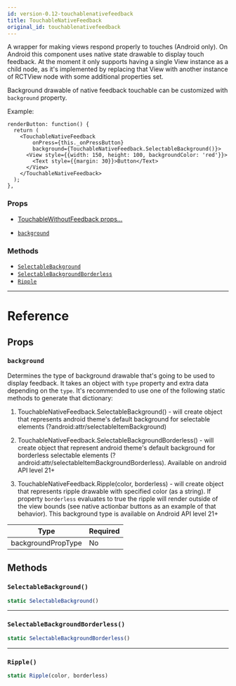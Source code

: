 ```yaml
---
id: version-0.12-touchablenativefeedback
title: TouchableNativeFeedback
original_id: touchablenativefeedback
---
```

A wrapper for making views respond properly to touches (Android only).
On Android this component uses native state drawable to display touch
feedback. At the moment it only supports having a single View instance as a
child node, as it's implemented by replacing that View with another instance
of RCTView node with some additional properties set.

Background drawable of native feedback touchable can be customized with
`background` property.

Example:

```
renderButton: function() {
  return (
    <TouchableNativeFeedback
        onPress={this._onPressButton}
        background={TouchableNativeFeedback.SelectableBackground()}>
      <View style={{width: 150, height: 100, backgroundColor: 'red'}}>
        <Text style={{margin: 30}}>Button</Text>
      </View>
    </TouchableNativeFeedback>
  );
},
```

### Props

* [TouchableWithoutFeedback props...](touchablewithoutfeedback.md#props)
- [`background`](touchablenativefeedback.md#background)




### Methods

- [`SelectableBackground`](touchablenativefeedback.md#selectablebackground)
- [`SelectableBackgroundBorderless`](touchablenativefeedback.md#selectablebackgroundborderless)
- [`Ripple`](touchablenativefeedback.md#ripple)




---

# Reference

## Props

### `background`

Determines the type of background drawable that's going to be used to
display feedback. It takes an object with `type` property and extra data
depending on the `type`. It's recommended to use one of the following
static methods to generate that dictionary:

1) TouchableNativeFeedback.SelectableBackground() - will create object
that represents android theme's default background for selectable
elements (?android:attr/selectableItemBackground)

2) TouchableNativeFeedback.SelectableBackgroundBorderless() - will create
object that represent android theme's default background for borderless
selectable elements (?android:attr/selectableItemBackgroundBorderless).
Available on android API level 21+

3) TouchableNativeFeedback.Ripple(color, borderless) - will create
object that represents ripple drawable with specified color (as a
string). If property `borderless` evaluates to true the ripple will
render outside of the view bounds (see native actionbar buttons as an
example of that behavior). This background type is available on Android
API level 21+

| Type | Required |
| - | - |
| backgroundPropType | No |






## Methods

### `SelectableBackground()`

```javascript
static SelectableBackground()
```



---

### `SelectableBackgroundBorderless()`

```javascript
static SelectableBackgroundBorderless()
```



---

### `Ripple()`

```javascript
static Ripple(color, borderless)
```



